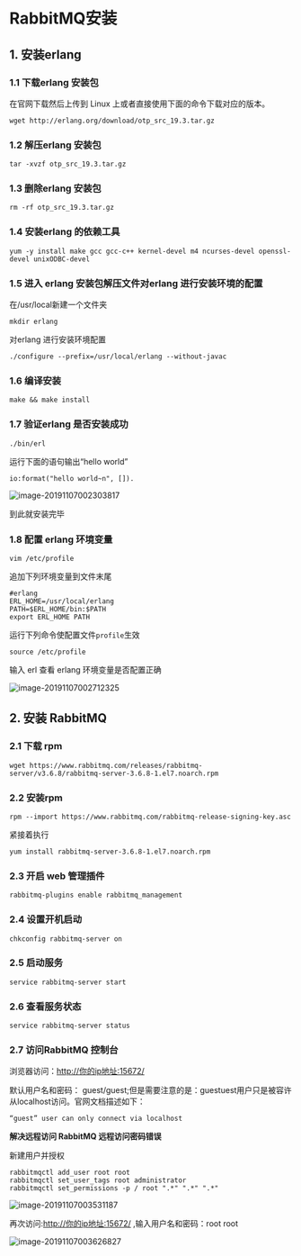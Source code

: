 # RabbitMQ安装

## 1. 安装erlang

### 1.1 下载erlang 安装包

在官网下载然后上传到 Linux 上或者直接使用下面的命令下载对应的版本。

```
wget http://erlang.org/download/otp_src_19.3.tar.gz
```

### 1.2 解压erlang 安装包

```
tar -xvzf otp_src_19.3.tar.gz
```

### 1.3 删除erlang 安装包

```
rm -rf otp_src_19.3.tar.gz
```

### 1.4 安装erlang 的依赖工具

```
yum -y install make gcc gcc-c++ kernel-devel m4 ncurses-devel openssl-devel unixODBC-devel
```

### 1.5 进入 erlang 安装包解压文件对erlang 进行安装环境的配置

在/usr/local新建一个文件夹

```
mkdir erlang
```

对erlang 进行安装环境配置

```
./configure --prefix=/usr/local/erlang --without-javac
```

### 1.6 编译安装

```
make && make install
```

### 1.7 验证erlang 是否安装成功

```
./bin/erl
```

运行下面的语句输出“hello world”

```
io:format("hello world~n", []).
```

![image-20191107002303817](https://zszblog.oss-cn-beijing.aliyuncs.com/zszblog/blogimage-master/img/image-20191107002303817.png)

到此就安装完毕

### 1.8 配置 erlang 环境变量

```
vim /etc/profile
```

追加下列环境变量到文件末尾

```
#erlang
ERL_HOME=/usr/local/erlang
PATH=$ERL_HOME/bin:$PATH
export ERL_HOME PATH
```

运行下列命令使配置文件`profile`生效

```
source /etc/profile
```

输入 erl 查看 erlang 环境变量是否配置正确

![image-20191107002712325](https://zszblog.oss-cn-beijing.aliyuncs.com/zszblog/blogimage-master/img/image-20191107002712325.png)

## 2. 安装 RabbitMQ

### 2.1 下载 rpm

```
wget https://www.rabbitmq.com/releases/rabbitmq-server/v3.6.8/rabbitmq-server-3.6.8-1.el7.noarch.rpm
```

### 2.2 安装rpm

```
rpm --import https://www.rabbitmq.com/rabbitmq-release-signing-key.asc
```

紧接着执行

```
yum install rabbitmq-server-3.6.8-1.el7.noarch.rpm
```

### 2.3 开启 web 管理插件

```
rabbitmq-plugins enable rabbitmq_management
```

### 2.4 设置开机启动

```
chkconfig rabbitmq-server on
```

### 2.5 启动服务

```
service rabbitmq-server start
```

### 2.6 查看服务状态

```
service rabbitmq-server status
```

### 2.7 访问RabbitMQ 控制台

浏览器访问：[http://你的ip地址:15672/](http://xn--ip-0p3ck01akcu41v:15672/)

默认用户名和密码： guest/guest;但是需要注意的是：guestuest用户只是被容许从localhost访问。官网文档描述如下：

```
“guest” user can only connect via localhost
```

**解决远程访问 RabbitMQ 远程访问密码错误**

新建用户并授权

```
rabbitmqctl add_user root root
rabbitmqctl set_user_tags root administrator
rabbitmqctl set_permissions -p / root ".*" ".*" ".*"
```

![image-20191107003531187](https://zszblog.oss-cn-beijing.aliyuncs.com/zszblog/blogimage-master/img/image-20191107003531187.png)

再次访问:[http://你的ip地址:15672/](http://xn--ip-0p3ck01akcu41v:15672/) ,输入用户名和密码：root root

![image-20191107003626827](https://zszblog.oss-cn-beijing.aliyuncs.com/zszblog/blogimage-master/img/image-20191107003626827.png)
